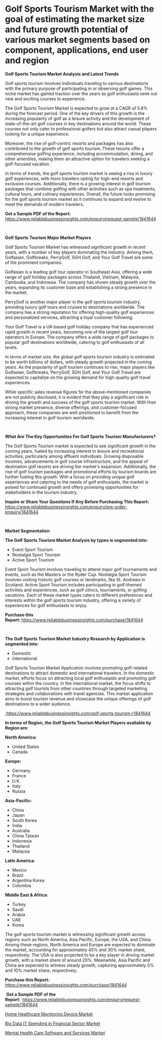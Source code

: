 <p><h1>Golf Sports Tourism Market with the goal of estimating the market size and future growth potential of various market segments based on component, applications, end user and region</h1></p><p><strong>Golf Sports Tourism Market Analysis and Latest Trends</strong></p>
<p><p>Golf sports tourism involves individuals traveling to various destinations with the primary purpose of participating in or observing golf games. This niche market has gained traction over the years as golf enthusiasts seek out new and exciting courses to experience. </p><p>The Golf Sports Tourism Market is expected to grow at a CAGR of 5.8% during the forecast period. One of the key drivers of this growth is the increasing popularity of golf as a leisure activity and the development of state-of-the-art golf courses in key destinations around the world. These courses not only cater to professional golfers but also attract casual players looking for a unique experience.</p><p>Moreover, the rise of golf-centric resorts and packages has also contributed to the growth of golf sports tourism. These resorts offer a comprehensive golfing experience, including accommodation, dining, and other amenities, making them an attractive option for travelers seeking a golf-focused vacation.</p><p>In terms of trends, the golf sports tourism market is seeing a rise in luxury golf experiences, with more travelers opting for high-end resorts and exclusive courses. Additionally, there is a growing interest in golf tourism packages that combine golfing with other activities such as spa treatments, cultural tours, and culinary experiences. Overall, the future looks promising for the golf sports tourism market as it continues to expand and evolve to meet the demands of modern travelers.</p></p>
<p><strong>Get a Sample PDF of the Report:&nbsp;</strong> <a href="https://www.reliablebusinessinsights.com/enquiry/request-sample/1841644">https://www.reliablebusinessinsights.com/enquiry/request-sample/1841644</a></p>
<p>&nbsp;</p>
<p><strong>Golf Sports Tourism Major Market Players</strong></p>
<p><p>Golf Sports Tourism Market has witnessed significant growth in recent years, with a number of key players dominating the industry. Among them, Golfasian, Golfbreaks, PerryGolf, SGH Golf, and Your Golf Travel are some of the prominent companies.</p><p>Golfasian is a leading golf tour operator in Southeast Asia, offering a wide range of golf holiday packages across Thailand, Vietnam, Malaysia, Cambodia, and Indonesia. The company has shown steady growth over the years, expanding its customer base and establishing a strong presence in the market.</p><p>PerryGolf is another major player in the golf sports tourism industry, providing luxury golf tours and cruises to destinations worldwide. The company has a strong reputation for offering high-quality golf experiences and personalized services, attracting a loyal customer following.</p><p>Your Golf Travel is a UK-based golf holiday company that has experienced rapid growth in recent years, becoming one of the largest golf tour operators in Europe. The company offers a wide range of golf packages to popular golf destinations worldwide, catering to golf enthusiasts of all levels.</p><p>In terms of market size, the global golf sports tourism industry is estimated to be worth billions of dollars, with steady growth projected in the coming years. As the popularity of golf tourism continues to rise, major players like Golfasian, Golfbreaks, PerryGolf, SGH Golf, and Your Golf Travel are expected to capitalize on the growing demand for high-quality golf travel experiences.</p><p>While specific sales revenue figures for the above-mentioned companies are not publicly disclosed, it is evident that they play a significant role in driving the growth and success of the golf sports tourism market. With their strong market presence, diverse offerings, and customer-focused approach, these companies are well-positioned to benefit from the increasing interest in golf tourism worldwide.</p></p>
<p>&nbsp;</p>
<p><strong>What Are The Key Opportunities For Golf Sports Tourism Manufacturers?</strong></p>
<p><p>The Golf Sports Tourism market is expected to see significant growth in the coming years, fueled by increasing interest in leisure and recreational activities, particularly among affluent individuals. Growing disposable incomes, advancements in golf course infrastructure, and the appeal of destination golf resorts are driving the market's expansion. Additionally, the rise of golf tourism packages and promotional efforts by tourism boards are further fueling this growth. With a focus on providing unique golf experiences and catering to the needs of golf enthusiasts, the market is poised for continued growth and offers promising opportunities for stakeholders in the tourism industry.</p></p>
<p><strong>Inquire or Share Your Questions If Any Before Purchasing This Report:</strong> <a href="https://www.reliablebusinessinsights.com/enquiry/pre-order-enquiry/1841644">https://www.reliablebusinessinsights.com/enquiry/pre-order-enquiry/1841644</a></p>
<p>&nbsp;</p>
<p><strong>Market Segmentation</strong></p>
<p><strong>The Golf Sports Tourism Market Analysis by types is segmented into:</strong></p>
<p><ul><li>Event Sport Tourism</li><li>Nostalgia Sport Tourism</li><li>Active Sport Tourism</li></ul></p>
<p><p>Event Sport Tourism involves traveling to attend major golf tournaments and events, such as the Masters or the Ryder Cup. Nostalgia Sport Tourism involves visiting historic golf courses or landmarks, like St. Andrews in Scotland. Active Sport Tourism includes participating in golf-themed activities and experiences, such as golf clinics, tournaments, or golfing vacations. Each of these market types caters to different preferences and interests within the golf sports tourism industry, offering a variety of experiences for golf enthusiasts to enjoy.</p></p>
<p><strong>Purchase this Report:&nbsp;</strong><a href="https://www.reliablebusinessinsights.com/purchase/1841644">https://www.reliablebusinessinsights.com/purchase/1841644</a></p>
<p>&nbsp;</p>
<p><strong>The Golf Sports Tourism Market Industry Research by Application is segmented into:</strong></p>
<p><ul><li>Domestic</li><li>International</li></ul></p>
<p><p>Golf Sports Tourism Market Application involves promoting golf-related destinations to attract domestic and international travelers. In the domestic market, efforts focus on attracting local golf enthusiasts and promoting golf courses within the country. In the international market, the focus shifts to attracting golf tourists from other countries through targeted marketing strategies and collaborations with travel agencies. This market application aims to boost tourism revenue and showcase the unique offerings of golf destinations to a wider audience.</p></p>
<p><a href="https://www.reliablebusinessinsights.com/golf-sports-tourism-r1841644">&nbsp;https://www.reliablebusinessinsights.com/golf-sports-tourism-r1841644</a></p>
<p><strong>In terms of Region, the Golf Sports Tourism Market Players available by Region are:</strong></p>
<p>
    <p> <strong> North America: </strong>
        <ul>
            <li>United States</li>
            <li>Canada</li>
        </ul>
        </p> 
    <p> <strong> Europe: </strong>
        <ul>
            <li>Germany</li>
            <li>France</li>
            <li>U.K.</li>
            <li>Italy</li>
            <li>Russia</li>
        </ul>
        </p> 
    <p> <strong> Asia-Pacific: </strong>
        <ul>
            <li>China</li>
            <li>Japan</li>
            <li>South Korea</li>
            <li>India</li>
            <li>Australia</li>
            <li>China Taiwan</li>
            <li>Indonesia</li>
            <li>Thailand</li>
            <li>Malaysia</li>
        </ul>
        </p> 
    <p> <strong> Latin America: </strong>
        <ul>
            <li>Mexico</li>
            <li>Brazil</li>
            <li>Argentina Korea</li>
            <li>Colombia</li>
        </ul>
        </p> 
    <p> <strong> Middle East & Africa: </strong>
        <ul>
            <li>Turkey</li>
            <li>Saudi</li>
            <li>Arabia</li>
            <li>UAE</li>
            <li>Korea</li>
        </ul>
    </p>
    </p>
<p><p>The golf sports tourism market is witnessing significant growth across regions such as North America, Asia Pacific, Europe, the USA, and China. Among these regions, North America and Europe are expected to dominate the market, accounting for approximately 45% and 30% market share, respectively. The USA is also projected to be a key player in driving market growth, with a market share of around 20%. Meanwhile, Asia Pacific and China are expected to witness steady growth, capturing approximately 5% and 10% market share, respectively.</p></p>
<p><strong>Purchase this Report: </strong><a href="https://www.reliablebusinessinsights.com/purchase/1841644">https://www.reliablebusinessinsights.com/purchase/1841644</a></p>
<p>&nbsp;<strong>Get a Sample PDF of the Report:&nbsp;&nbsp;</strong><a href="https://www.reliablebusinessinsights.com/enquiry/request-sample/1841644">https://www.reliablebusinessinsights.com/enquiry/request-sample/1841644</a></p>
<p><strong></strong></p>
<p><p><a href="https://github.com/timeliteaut/Market-Research-Report-List-3/blob/main/home-healthcare-monitoring-device-market.md">Home Healthcare Monitoring Device Market</a></p><p><a href="https://github.com/seekum/Market-Research-Report-List-3/blob/main/big-data-it-spending-in-financial-sector-market.md">Big Data IT Spending in Financial Sector Market</a></p><p><a href="https://github.com/bobicer/Market-Research-Report-List-4/blob/main/mental-health-care-software-and-services-market.md">Mental Health Care Software and Services Market</a></p></p>